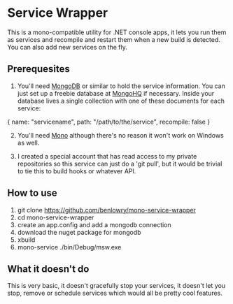 # Service Wrapper

This is a mono-compatible utility for .NET console apps, it lets you run them as services and recompile and restart them when a new build is detected.  You can also add new services on the fly.

##  Prerequesites

1.  You'll need [MongoDB](http://mongodb.org) or similar to hold the service information.  You can just set up a freebie database at [MongoHQ](http://mongohq.com) if necessary.  Inside your database lives a single collection with one of these documents for each service:

{
    name: "servicename",
    path: "/path/to/the/service",
	recompile: false
}

2.  You'll need [Mono](http://mono-project.org) although there's no reason it won't work on Windows as well.

3.  I created a special account that has read access to my private repositories so this service can just do a 'git pull', but it would be trivial to tie this to build hooks or whatever API.

## How to use

1.  git clone https://github.com/benlowry/mono-service-wrapper
2.  cd mono-service-wrapper
3.  create an app.config and add a mongodb connection
4.  download the nuget package for mongodb
5.  xbuild
6.  mono-service ./bin/Debug/msw.exe

## What it doesn't do

This is very basic, it doesn't gracefully stop your services, it doesn't let you stop, remove or schedule services which would all be pretty cool features.